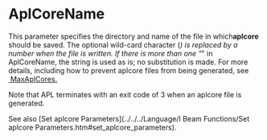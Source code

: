 # AplCoreName

This parameter specifies the directory and name of the file in which**aplcore** should be saved. The optional wild-card character (*) is replaced by a number when the file is written. If there is more than one "*" in AplCoreName, the string is used as is; no substitution is made. For more details, including how to prevent aplcore files from being generated, see [ MaxAplCores.](maxaplcores.md)

Note that APL terminates with an exit code of 3 when an aplcore file is generated.

See also [Set aplcore Parameters](../../../Language/I Beam Functions/Set aplcore Parameters.htm#set_aplcore_parameters).
